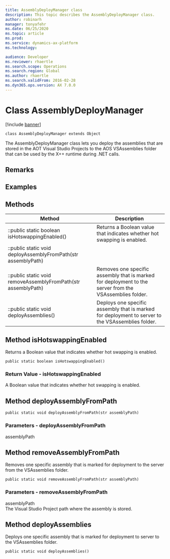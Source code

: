 ```yaml
---
title: AssemblyDeployManager class
description: This topic describes the AssemblyDeployManager class.
author: robinarh
manager: tonyafehr
ms.date: 06/25/2020
ms.topic: article
ms.prod: 
ms.service: dynamics-ax-platform
ms.technology: 

audience: Developer
ms.reviewer: rhaertle
ms.search.scope: Operations
ms.search.region: Global
ms.author: rhaertle
ms.search.validFrom: 2016-02-28
ms.dyn365.ops.version: AX 7.0.0
---
```


# Class AssemblyDeployManager

[!include [banner](../includes/banner.md)]

```xpp
class AssemblyDeployManager extends Object
```

The AssemblyDeployManager class lets you deploy the assemblies that are stored in the AOT Visual Studio Projects to the AOS VSAssemblies folder that can be used by the X++ runtime during .NET calls.

## Remarks

## Examples

## Methods

| Method                                                        | Description                                                                                             |
|---------------------------------------------------------------|---------------------------------------------------------------------------------------------------------|
| ::public static boolean isHotswappingEnabled()                | Returns a Boolean value that indicates whether hot swapping is enabled.                                 |
| ::public static void deployAssemblyFromPath(str assemblyPath) |                                                                                                         |
| ::public static void removeAssemblyFromPath(str assemblyPath) | Removes one specific assembly that is marked for deployment to the server from the VSAssemblies folder. |
| ::public static void deployAssemblies()                       | Deploys one specific assembly that is marked for deployment to server to the VSAssemblies folder.       |

## Method isHotswappingEnabled

Returns a Boolean value that indicates whether hot swapping is enabled.

```xpp
public static boolean isHotswappingEnabled()
```

### Return Value - isHotswappingEnabled

A Boolean value that indicates whether hot swapping is enabled.

## Method deployAssemblyFromPath

```xpp
public static void deployAssemblyFromPath(str assemblyPath)
```

### Parameters - deployAssemblyFromPath

assemblyPath  

## Method removeAssemblyFromPath

Removes one specific assembly that is marked for deployment to the server from the VSAssemblies folder.

```xpp
public static void removeAssemblyFromPath(str assemblyPath)
```

### Parameters - removeAssemblyFromPath

assemblyPath  
The Visual Studio Project path where the assembly is stored.

## Method deployAssemblies

Deploys one specific assembly that is marked for deployment to server to the VSAssemblies folder.

```xpp
public static void deployAssemblies()
```

